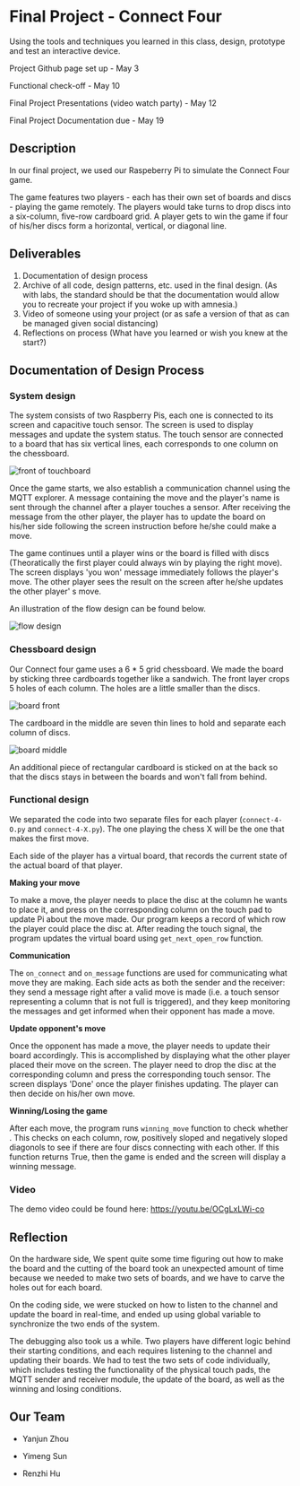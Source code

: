 # Final Project - Connect Four

Using the tools and techniques you learned in this class, design, prototype and test an interactive device.

Project Github page set up - May 3

Functional check-off - May 10
 
Final Project Presentations (video watch party) - May 12

Final Project Documentation due - May 19

## Description
In our final project, we used our Raspeberry Pi to simulate the Connect Four game. 

The game features two players - each has their own set of boards and discs - playing the game remotely. The players would take turns to drop discs into a six-column, five-row cardboard grid. A player gets to win the game if four of his/her discs form a horizontal, vertical, or diagonal line. 

## Deliverables

1. Documentation of design process
2. Archive of all code, design patterns, etc. used in the final design. (As with labs, the standard should be that the documentation would allow you to recreate your project if you woke up with amnesia.)
3. Video of someone using your project (or as safe a version of that as can be managed given social distancing)
4. Reflections on process (What have you learned or wish you knew at the start?)

## Documentation of Design Process

### System design

The system consists of two Raspberry Pis, each one is connected to its screen and capacitive touch sensor. The screen is used to display messages and update the system status. The touch sensor are connected to a board that has six vertical lines, each corresponds to one column on the chessboard. 

![front of touchboard](./imgs/touch-front.jpg)

Once the game starts, we also establish a communication channel using the MQTT explorer. A message containing the move and the player's name is sent through the channel after a player touches a sensor. After receiving the message from the other player, the player has to update the board on his/her side following the screen instruction before he/she could make a move. 

The game continues until a player wins or the board is filled with discs (Theoratically the first player could always win by playing the right move).  The screen displays 'you won' message immediately follows the player's move. The other player sees the result on the screen after he/she updates the other player' s move. 

An illustration of the flow design can be found below. 

![flow design](./imgs/flow-design.png)


### Chessboard design

Our Connect four game uses a 6 * 5 grid chessboard. We made the board by sticking three cardboards together like a sandwich. The front layer crops 5 holes of each column. The holes are a little smaller than the discs. 

![board front](./imgs/board-draft-2.png)

The cardboard in the middle are seven thin lines to hold and separate each column of discs. 

![board middle](./imgs/board-draft.png)

An additional piece of rectangular cardboard is sticked on at the back so that the discs stays in between the boards and won't fall from behind. 

### Functional design

We separated the code into two separate files for each player (`connect-4-O.py` and `connect-4-X.py`). The one playing the chess X will be the one that makes the first move. 

Each side of the player has a virtual board, that records the current state of the actual board of that player. 

**Making your move**

To make a move, the player needs to place the disc at the column he wants to place it, and press on the corresponding column on the touch pad to update Pi about the move made. Our program keeps a record of which row the player could place the disc at. After reading the touch signal, the program updates the virtual board using ``get_next_open_row`` function. 

**Communication**

The `on_connect` and `on_message` functions are used for communicating what move they are making. Each side acts as both the sender and the receiver: they send a message right after a valid move is made (i.e. a touch sensor representing a column that is not full is triggered), and they keep monitoring the messages and get informed when their opponent has made a move. 

**Update opponent's move**

Once the opponent has made a move, the player needs to update their board accordingly. This is accomplished by displaying what the other player placed their move on the screen. The player need to drop the disc at the corresponding column and press the corresponding touch sensor. The screen displays 'Done' once the player finishes updating. The player can then decide on his/her own move.  

**Winning/Losing the game**

After each move, the program runs ``winning_move`` function to check whether . This checks on each column, row, positively sloped and negatively sloped diagonols to see if there are four discs connecting with each other. If this function returns True, then the game is ended and the screen will display a winning message. 

### Video

The demo video could be found here: https://youtu.be/OCgLxLWi-co

## Reflection

On the hardware side, We spent quite some time figuring out how to make the board and the cutting of the board took an unexpected amount of time because we needed to make two sets of boards, and we have to carve the holes out for each board. 

On the coding side, we were stucked on how to listen to the channel and update the board in real-time, and ended up using global variable to synchronize the two ends of the system. 

The debugging also took us a while. Two players have different logic behind their starting conditions, and each requires listening to the channel and updating their boards. We had to test the two sets of code individually, which includes testing the functionality of the physical touch pads, the MQTT sender and receiver module, the update of the board, as well as the winning and losing conditions. 

## Our Team

- Yanjun Zhou

- Yimeng Sun

- Renzhi Hu






